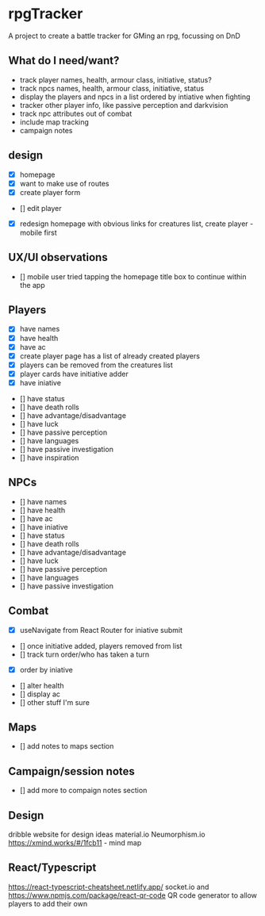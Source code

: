 # rpgTracker

A project to create a battle tracker for GMing an rpg, focussing on DnD

## What do I need/want?

- track player names, health, armour class, initiative, status?
- track npcs names, health, armour class, initiative, status
- display the players and npcs in a list ordered by intiative when fighting
- tracker other player info, like passive perception and darkvision
- track npc attributes out of combat
- include map tracking
- campaign notes

## design

- [x] homepage
- [x] want to make use of routes
- [x] create player form
- [] edit player
- [x] redesign homepage with obvious links for creatures list, create player - mobile first

## UX/UI observations

- [] mobile user tried tapping the homepage title box to continue within the app

## Players

- [x] have names
- [x] have health
- [x] have ac
- [x] create player page has a list of already created players
- [x] players can be removed from the creatures list
- [x] player cards have initiative adder
- [x] have iniative
- [] have status
- [] have death rolls
- [] have advantage/disadvantage
- [] have luck
- [] have passive perception
- [] have languages
- [] have passive investigation
- [] have inspiration

## NPCs

- [] have names
- [] have health
- [] have ac
- [] have iniative
- [] have status
- [] have death rolls
- [] have advantage/disadvantage
- [] have luck
- [] have passive perception
- [] have languages
- [] have passive investigation

## Combat

- [x] useNavigate from React Router for iniative submit
- [] once initiative added, players removed from list
- [] track turn order/who has taken a turn
- [x] order by iniative
- [] alter health
- [] display ac
- [] other stuff I'm sure

## Maps

- [] add notes to maps section

## Campaign/session notes

- [] add more to compaign notes section

## Design

dribble website for design ideas
material.io
Neumorphism.io
https://xmind.works/#/1fcb11 - mind map

## React/Typescript

https://react-typescript-cheatsheet.netlify.app/
socket.io and https://www.npmjs.com/package/react-qr-code QR code generator to allow players to add their own
